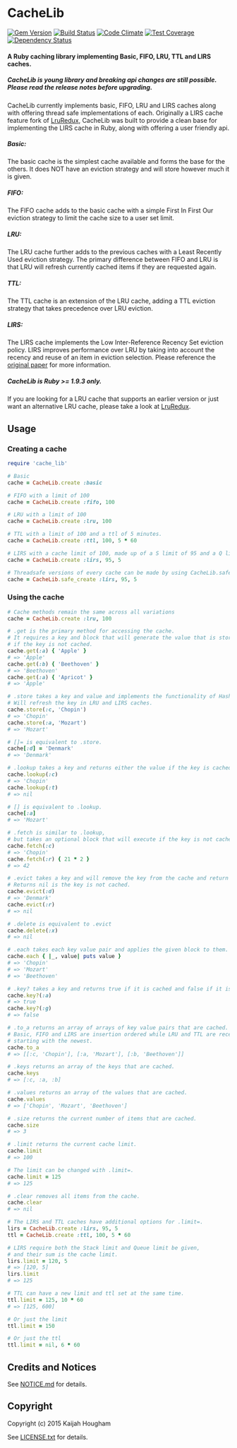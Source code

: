 # CacheLib
[![Gem Version](https://badge.fury.io/rb/cache_lib.svg)](http://badge.fury.io/rb/cache_lib)
[![Build Status](https://travis-ci.org/Seberius/cache_lib.svg?branch=master)](https://travis-ci.org/Seberius/cache_lib)
[![Code Climate](https://codeclimate.com/github/Seberius/cache_lib/badges/gpa.svg)](https://codeclimate.com/github/Seberius/cache_lib)
[![Test Coverage](https://codeclimate.com/github/Seberius/cache_lib/badges/coverage.svg)](https://codeclimate.com/github/Seberius/cache_lib)
[![Dependency Status](https://gemnasium.com/Seberius/cache_lib.svg)](https://gemnasium.com/Seberius/cache_lib)
#### A Ruby caching library implementing Basic, FIFO, LRU, TTL and LIRS caches.

##### CacheLib is young library and breaking api changes are still possible.  Please read the release notes before upgrading.
CacheLib currently implements basic, FIFO, LRU and LIRS caches along with offering thread safe implementations of each.  Originally a LIRS cache feature fork of [LruRedux](https://github.com/SamSaffron/lru_redux), CacheLib was built to provide a clean base for implementing the LIRS cache in Ruby, along with offering a user friendly api.

##### Basic:
The basic cache is the simplest cache available and forms the base for the others.  It does NOT have an eviction strategy and will store however much it is given.

##### FIFO:
The FIFO cache adds to the basic cache with a simple First In First Our eviction strategy to limit the cache size to a user set limit.

##### LRU:
The LRU cache further adds to the previous caches with a Least Recently Used eviction strategy.  The primary difference between FIFO and LRU is that LRU will refresh currently cached items if they are requested again.

##### TTL:
The TTL cache is an extension of the LRU cache, adding a TTL eviction strategy that takes precedence over LRU eviction.

##### LIRS:
The LIRS cache implements the Low Inter-Reference Recency Set eviction policy.  LIRS improves performance over LRU by taking into account the recency and reuse of an item in eviction selection. Please reference the [original paper](http://citeseer.ist.psu.edu/viewdoc/summary?doi=10.1.1.116.2184) for more information.

##### CacheLib is Ruby >= 1.9.3 only.
If you are looking for a LRU cache that supports an earlier version or just want an alternative LRU cache, please take a look at [LruRedux](https://github.com/SamSaffron/lru_redux).

## Usage
### Creating a cache
```ruby
require 'cache_lib'

# Basic
cache = CacheLib.create :basic

# FIFO with a limit of 100
cache = CacheLib.create :fifo, 100

# LRU with a limit of 100
cache = CacheLib.create :lru, 100

# TTL with a limit of 100 and a ttl of 5 minutes.
cache = CacheLib.create :ttl, 100, 5 * 60

# LIRS with a cache limit of 100, made up of a S limit of 95 and a Q limit of 5.
cache = CacheLib.create :lirs, 95, 5

# Threadsafe versions of every cache can be made by using CacheLib.safe_create
cache = CacheLib.safe_create :lirs, 95, 5
```

### Using the cache
```ruby
# Cache methods remain the same across all variations
cache = CacheLib.create :lru, 100

# .get is the primary method for accessing the cache.
# It requires a key and block that will generate the value that is stored
# if the key is not cached.
cache.get(:a) { 'Apple' }
# => 'Apple'
cache.get(:b) { 'Beethoven' }
# => 'Beethoven'
cache.get(:a) { 'Apricot' }
# => 'Apple'

# .store takes a key and value and implements the functionality of Hash#store.
# Will refresh the key in LRU and LIRS caches.
cache.store(:c, 'Chopin')
# => 'Chopin'
cache.store(:a, 'Mozart')
# => 'Mozart'

# []= is equivalent to .store.
cache[:d] = 'Denmark'
# => 'Denmark'

# .lookup takes a key and returns either the value if the key is cached or nil if it is not.
cache.lookup(:c)
# => 'Chopin'
cache.lookup(:t)
# => nil

# [] is equivalent to .lookup.
cache[:a]
# => 'Mozart'

# .fetch is similar to .lookup,
# but takes an optional block that will execute if the key is not cached.
cache.fetch(:c)
# => 'Chopin'
cache.fetch(:r) { 21 * 2 }
# => 42

# .evict takes a key and will remove the key from the cache and return the associated value.
# Returns nil is the key is not cached.
cache.evict(:d)
# => 'Denmark'
cache.evict(:r)
# => nil

# .delete is equivalent to .evict
cache.delete(:x)
# => nil

# .each takes each key value pair and applies the given block to them.
cache.each { |_, value| puts value }
# => 'Chopin'
# => 'Mozart'
# => 'Beethoven'

# .key? takes a key and returns true if it is cached and false if it is not.
cache.key?(:a)
# => true
cache.key?(:g)
# => false

# .to_a returns an array of arrays of key value pairs that are cached.
# Basic, FIFO and LIRS are insertion ordered while LRU and TTL are recency ordered,
# starting with the newest.
cache.to_a
# => [[:c, 'Chopin'], [:a, 'Mozart'], [:b, 'Beethoven']]

# .keys returns an array of the keys that are cached.
cache.keys
# => [:c, :a, :b]

# .values returns an array of the values that are cached.
cache.values
# => ['Chopin', 'Mozart', 'Beethoven']

# .size returns the current number of items that are cached.
cache.size
# => 3

# .limit returns the current cache limit.
cache.limit
# => 100

# The limit can be changed with .limit=.
cache.limit = 125
# => 125

# .clear removes all items from the cache.
cache.clear
# => nil

# The LIRS and TTL caches have additional options for .limit=.
lirs = CacheLib.create :lirs, 95, 5
ttl = CacheLib.create :ttl, 100, 5 * 60

# LIRS require both the Stack limit and Queue limit be given,
# and their sum is the cache limit.
lirs.limit = 120, 5
# => [120, 5]
lirs.limit
# => 125

# TTL can have a new limit and ttl set at the same time.
ttl.limit = 125, 10 * 60
# => [125, 600]

# Or just the limit
ttl.limit = 150

# Or just the ttl
ttl.limit = nil, 6 * 60
```

## Credits and Notices
See [NOTICE.md](NOTICE.md) for details.

## Copyright
Copyright (c) 2015 Kaijah Hougham

See [LICENSE.txt](LICENSE.txt) for details.
